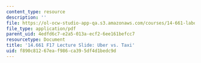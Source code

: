 ```yaml
---
content_type: resource
description: ''
file: https://ol-ocw-studio-app-qa.s3.amazonaws.com/courses/14-661-labor-economics-i-fall-2017/f890c81267eaf986ca395df4d1bedc9d_MIT14_661F17_lec_Uber.pdf
file_type: application/pdf
parent_uid: 4edfd6c7-e2a5-013a-ecf2-6ee161befcc7
resourcetype: Document
title: '14.661 F17 Lecture Slide: Uber vs. Taxi'
uid: f890c812-67ea-f986-ca39-5df4d1bedc9d
---
```

